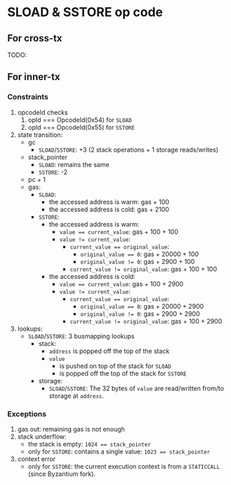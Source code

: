 # SLOAD & SSTORE op code

## For cross-tx

TODO:

## For inner-tx

### Constraints

1. opcodeId checks
   1. opId === OpcodeId(0x54) for `SLOAD`
   2. opId === OpcodeId(0x55) for `SSTORE`
2. state transition:
   - gc
     - `SLOAD`/`SSTORE`:  +3 (2 stack operations + 1 storage reads/writes)
   - stack_pointer
     - `SLOAD`: remains the same
     - `SSTORE`: -2
   - pc + 1
   - gas:
     - `SLOAD`:
       + the accessed address is warm: gas + 100
       + the accessed address is cold: gas + 2100
     - `SSTORE`:
       + the accessed address is warm:
         * `value == current_value`: gas + 100 + 100
         * `value != current_value`:
           - `current_value == original_value`:
             - `original_value == 0`: gas + 20000 + 100
             - `original_value != 0`: gas + 2900 + 100
           - `current_value != original_value`: gas + 100 + 100
       + the accessed address is cold:
         * `value == current_value`: gas + 100 + 2900
         * `value != current_value`:
           - `current_value == original_value`:
             - `original_value == 0`: gas + 20000 + 2900
             - `original_value != 0`: gas + 2900 + 2900
           - `current_value != original_value`: gas + 100 + 2900
3. lookups:
   - `SLOAD`/`SSTORE`: 3 busmapping lookups
     - stack:
       - `address` is popped off the top of the stack
       - `value`
         - is pushed on top of the stack for `SLOAD`
         - is popped off the top of the stack for `SSTORE`
     - storage:
       - `SLOAD`/`SSTORE`: The 32 bytes of `value` are read/written from/to storage at `address`.

### Exceptions

1. gas out: remaining gas is not enough
2. stack underflow:
   - the stack is empty: `1024 == stack_pointer`
   - only for `SSTORE`: contains a single value: `1023 == stack_pointer`
3. context error
   - only for `SSTORE`: the current execution context is from a `STATICCALL` (since Byzantium fork).
